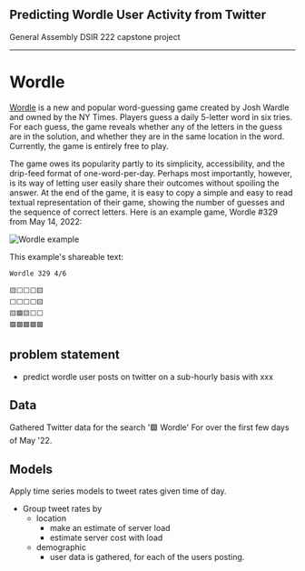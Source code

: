 Predicting Wordle User Activity from Twitter
---

General Assembly DSIR 222 capstone project

---

# Wordle

[Wordle](https://www.nytimes.com/games/wordle/index.html) is a new and popular word-guessing game created by Josh Wardle and owned by the NY Times. Players guess a daily 5-letter word in six tries. For each guess, the game reveals whether any of the letters in the guess are in the solution, and whether they are in the same location in the word. Currently, the game is entirely free to play.

The game owes its popularity partly to its simplicity, accessibility, and the drip-feed format of one-word-per-day. Perhaps most importantly, however, is its way of letting user easily share their outcomes without spoiling the answer. At the end of the game, it is easy to copy a simple and easy to read textual representation of their game, showing the number of guesses and the sequence of correct letters. Here is an example game, Wordle #329 from May 14, 2022:

![Wordle example](www.github.com/dtersegno/capstone/readme_pix/wordleExample.png)

This example's shareable text:
```
Wordle 329 4/6

🟨⬜⬜⬜🟨
⬜⬜⬜⬜🟨
🟨🟩🟨⬜⬜
🟩🟩🟩🟩🟩
```

## problem statement

- predict wordle user posts on twitter on a sub-hourly basis with xxx

## Data
Gathered Twitter data for the search '🟩 Wordle' For over the first few days of May '22.


## Models

Apply time series models to tweet rates given time of day.

- Group tweet rates by
    - location
        - make an estimate of server load
        - estimate server cost with load
    - demographic
        - user data is gathered, for each of the users posting.

